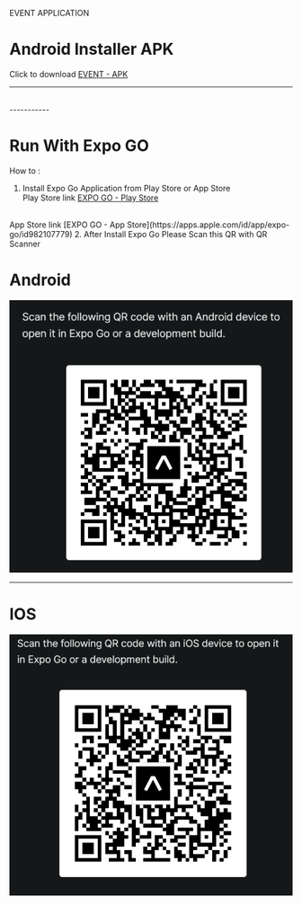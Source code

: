 EVENT APPLICATION

# Android Installer APK 
Click to download [EVENT - APK](https://github.com/kevinxcode/publish-app/raw/main/apk/ct-event_v7.apk)

-----
<br>
-----------

# Run With Expo GO
How to : 
1. Install Expo Go Application from Play Store or App Store
<br>Play Store link [EXPO GO - Play Store](https://play.google.com/store/apps/details?id=host.exp.exponent&hl=en-ID)
<br>
App Store link [EXPO GO - App Store](https://apps.apple.com/id/app/expo-go/id982107779)
2. After Install Expo Go Please Scan this QR with QR Scanner 

# Android 
![alt text](images/ptct-event-android.png)

---

# IOS
![alt text](images/ptct-event-ios.png)
